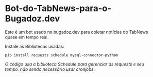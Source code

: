 # Bot-do-TabNews-para-o-Bugadoz.dev
Este é um bot usado no bugadoz.dev para coletar notícias do TabNews quase em tempo real. 

Instale as Bibliotecas usadas:

`pip install requests schedule mysql-connector-python`

*O código usa a biblioteca Schedule para gerenciar as requests e seu tempo. não sendo necessário usar cronjobs.*
